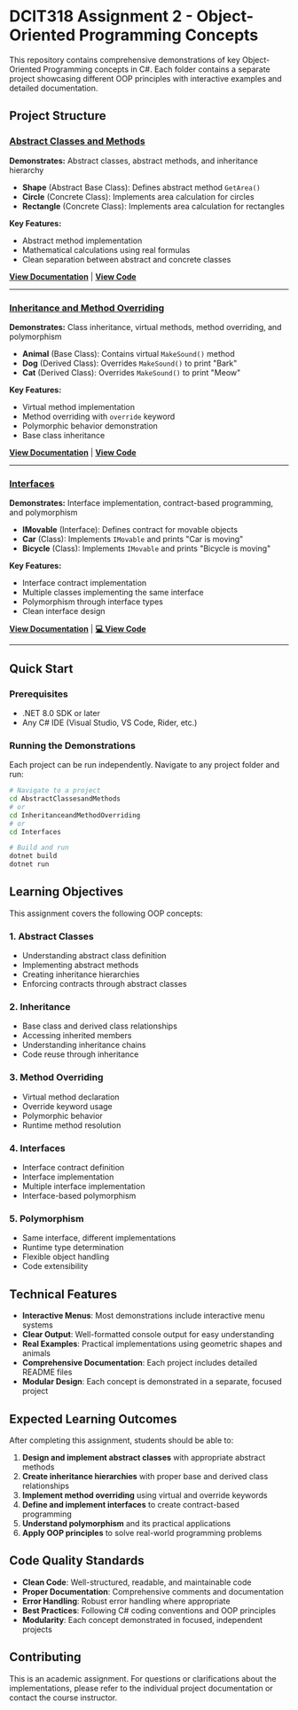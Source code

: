 # DCIT318 Assignment 2 - Object-Oriented Programming Concepts

This repository contains comprehensive demonstrations of key Object-Oriented Programming concepts in C#. Each folder contains a separate project showcasing different OOP principles with interactive examples and detailed documentation.

## Project Structure

### [Abstract Classes and Methods](./AbstractClassesandMethods/)

**Demonstrates:** Abstract classes, abstract methods, and inheritance hierarchy

- **Shape** (Abstract Base Class): Defines abstract method `GetArea()`
- **Circle** (Concrete Class): Implements area calculation for circles
- **Rectangle** (Concrete Class): Implements area calculation for rectangles

**Key Features:**

- Abstract method implementation
- Mathematical calculations using real formulas
- Clean separation between abstract and concrete classes

**[View Documentation](./AbstractClassesandMethods/README.md)** | **[View Code](./AbstractClassesandMethods/Program.cs)**

---

### [Inheritance and Method Overriding](./InheritanceandMethodOverriding/)

**Demonstrates:** Class inheritance, virtual methods, method overriding, and polymorphism

- **Animal** (Base Class): Contains virtual `MakeSound()` method
- **Dog** (Derived Class): Overrides `MakeSound()` to print "Bark"
- **Cat** (Derived Class): Overrides `MakeSound()` to print "Meow"

**Key Features:**

- Virtual method implementation
- Method overriding with `override` keyword
- Polymorphic behavior demonstration
- Base class inheritance

**[View Documentation](./InheritanceandMethodOverriding/README.md)** | **[View Code](./InheritanceandMethodOverriding/Program.cs)**

---

### [Interfaces](./Interfaces/)

**Demonstrates:** Interface implementation, contract-based programming, and polymorphism

- **IMovable** (Interface): Defines contract for movable objects
- **Car** (Class): Implements `IMovable` and prints "Car is moving"
- **Bicycle** (Class): Implements `IMovable` and prints "Bicycle is moving"

**Key Features:**

- Interface contract implementation
- Multiple classes implementing the same interface
- Polymorphism through interface types
- Clean interface design

**[View Documentation](./Interfaces/README.md)** | **[💻 View Code](./Interfaces/Program.cs)**

---

## Quick Start

### Prerequisites

- .NET 8.0 SDK or later
- Any C# IDE (Visual Studio, VS Code, Rider, etc.)

### Running the Demonstrations

Each project can be run independently. Navigate to any project folder and run:

```bash
# Navigate to a project
cd AbstractClassesandMethods
# or
cd InheritanceandMethodOverriding
# or
cd Interfaces

# Build and run
dotnet build
dotnet run
```

##  Learning Objectives

This assignment covers the following OOP concepts:

### 1. **Abstract Classes**

- Understanding abstract class definition
- Implementing abstract methods
- Creating inheritance hierarchies
- Enforcing contracts through abstract classes

### 2. **Inheritance**

- Base class and derived class relationships
- Accessing inherited members
- Understanding inheritance chains
- Code reuse through inheritance

### 3. **Method Overriding**

- Virtual method declaration
- Override keyword usage
- Polymorphic behavior
- Runtime method resolution

### 4. **Interfaces**

- Interface contract definition
- Interface implementation
- Multiple interface implementation
- Interface-based polymorphism

### 5. **Polymorphism**

- Same interface, different implementations
- Runtime type determination
- Flexible object handling
- Code extensibility

## Technical Features

- **Interactive Menus**: Most demonstrations include interactive menu systems
- **Clear Output**: Well-formatted console output for easy understanding
- **Real Examples**: Practical implementations using geometric shapes and animals
- **Comprehensive Documentation**: Each project includes detailed README files
- **Modular Design**: Each concept is demonstrated in a separate, focused project

## Expected Learning Outcomes

After completing this assignment, students should be able to:

1. **Design and implement abstract classes** with appropriate abstract methods
2. **Create inheritance hierarchies** with proper base and derived class relationships
3. **Implement method overriding** using virtual and override keywords
4. **Define and implement interfaces** to create contract-based programming
5. **Understand polymorphism** and its practical applications
6. **Apply OOP principles** to solve real-world programming problems

## Code Quality Standards

- **Clean Code**: Well-structured, readable, and maintainable code
- **Proper Documentation**: Comprehensive comments and documentation
- **Error Handling**: Robust error handling where appropriate
- **Best Practices**: Following C# coding conventions and OOP principles
- **Modularity**: Each concept demonstrated in focused, independent projects

## Contributing

This is an academic assignment. For questions or clarifications about the implementations, please refer to the individual project documentation or contact the course instructor.
